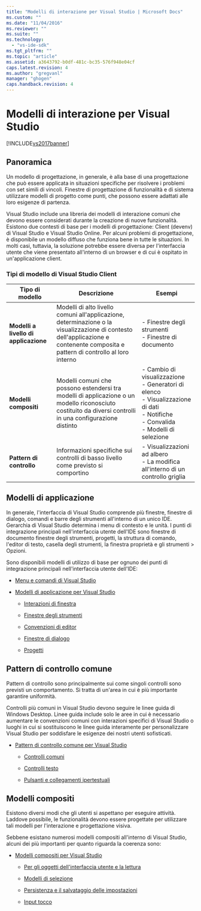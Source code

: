 ```yaml
---
title: "Modelli di interazione per Visual Studio | Microsoft Docs"
ms.custom: ""
ms.date: "11/04/2016"
ms.reviewer: ""
ms.suite: ""
ms.technology: 
  - "vs-ide-sdk"
ms.tgt_pltfrm: ""
ms.topic: "article"
ms.assetid: a3643792-b0df-481c-bc35-576f948e04cf
caps.latest.revision: 4
ms.author: "gregvanl"
manager: "ghogen"
caps.handback.revision: 4
---
```

# Modelli di interazione per Visual Studio
[!INCLUDE[vs2017banner](../../code-quality/includes/vs2017banner.md)]

## Panoramica  
 Un modello di progettazione, in generale, è alla base di una progettazione che può essere applicata in situazioni specifiche per risolvere i problemi con set simili di vincoli. Finestre di progettazione di funzionalità e di sistema utilizzare modelli di progetto come punti, che possono essere adattati alle loro esigenze di partenza.  
  
 Visual Studio include una libreria dei modelli di interazione comuni che devono essere considerati durante la creazione di nuove funzionalità. Esistono due contesti di base per i modelli di progettazione: Client \(devenv\) di Visual Studio e Visual Studio Online. Per alcuni problemi di progettazione, è disponibile un modello diffuso che funziona bene in tutte le situazioni. In molti casi, tuttavia, la soluzione potrebbe essere diversa per l'interfaccia utente che viene presentato all'interno di un browser e di cui è ospitato in un'applicazione client.  
  
### Tipi di modello di Visual Studio Client  
  
|Tipo di modello|Descrizione|Esempi|  
|---------------------|-----------------|------------|  
|**Modelli a livello di applicazione**|Modelli di alto livello comuni all'applicazione, determinazione o la visualizzazione di contesto dell'applicazione e contenente composita e pattern di controllo al loro interno|-   Finestre degli strumenti<br />-   Finestre di documento|  
|**Modelli compositi**|Modelli comuni che possono estendersi tra modelli di applicazione o un modello riconosciuto costituito da diversi controlli in una configurazione distinto|-   Cambio di visualizzazione<br />-   Generatori di elenco<br />-   Visualizzazione di dati<br />-   Notifiche<br />-   Convalida<br />-   Modelli di selezione|  
|**Pattern di controllo**|Informazioni specifiche sui controlli di basso livello come previsto si comportino|-   Visualizzazioni ad albero<br />-   La modifica all'interno di un controllo griglia|  
  
## Modelli di applicazione  
 In generale, l'interfaccia di Visual Studio comprende più finestre, finestre di dialogo, comandi e barre degli strumenti all'interno di un unico IDE. Gerarchia di Visual Studio determina i menu di contesto e le unità. I punti di integrazione principali nell'interfaccia utente dell'IDE sono finestre di documento finestre degli strumenti, progetti, la struttura di comando, l'editor di testo, casella degli strumenti, la finestra proprietà e gli strumenti \> Opzioni.  
  
 Sono disponibili modelli di utilizzo di base per ognuno dei punti di integrazione principali nell'interfaccia utente dell'IDE:  
  
-   [Menu e comandi di Visual Studio](../../extensibility/ux-guidelines/menus-and-commands-for-visual-studio.md)  
  
-   [Modelli di applicazione per Visual Studio](../../extensibility/ux-guidelines/application-patterns-for-visual-studio.md)  
  
    -   [Interazioni di finestra](../../extensibility/ux-guidelines/application-patterns-for-visual-studio.md#BKMK_WindowInteractions)  
  
    -   [Finestre degli strumenti](../../extensibility/ux-guidelines/application-patterns-for-visual-studio.md#BKMK_ToolWindows)  
  
    -   [Convenzioni di editor](../../extensibility/ux-guidelines/application-patterns-for-visual-studio.md#BKMK_DocumentEditorConventions)  
  
    -   [Finestre di dialogo](../../extensibility/ux-guidelines/application-patterns-for-visual-studio.md#BKMK_Dialogs)  
  
    -   [Progetti](../../extensibility/ux-guidelines/application-patterns-for-visual-studio.md#BKMK_Projects)  
  
## Pattern di controllo comune  
 Pattern di controllo sono principalmente sui come singoli controlli sono previsti un comportamento. Si tratta di un'area in cui è più importante garantire uniformità.  
  
 Controlli più comuni in Visual Studio devono seguire le linee guida di Windows Desktop. Linee guida include solo le aree in cui è necessario aumentare le convenzioni comuni con interazioni specifici di Visual Studio o luoghi in cui si sostituiscono le linee guida interamente per personalizzare Visual Studio per soddisfare le esigenze dei nostri utenti sofisticati.  
  
-   [Pattern di controllo comune per Visual Studio](../../extensibility/ux-guidelines/common-control-patterns-for-visual-studio.md)  
  
    -   [Controlli comuni](../../extensibility/ux-guidelines/common-control-patterns-for-visual-studio.md#BKMK_CommonControls)  
  
    -   [Controlli testo](../../extensibility/ux-guidelines/common-control-patterns-for-visual-studio.md#BKMK_TextControls)  
  
    -   [Pulsanti e collegamenti ipertestuali](../../extensibility/ux-guidelines/common-control-patterns-for-visual-studio.md#BKMK_ButtonsAndHyperlinks)  
  
## Modelli compositi  
 Esistono diversi modi che gli utenti si aspettano per eseguire attività. Laddove possibile, le funzionalità devono essere progettate per utilizzare tali modelli per l'interazione e progettazione visiva.  
  
 Sebbene esistano numerosi modelli compositi all'interno di Visual Studio, alcuni dei più importanti per quanto riguarda la coerenza sono:  
  
-   [Modelli compositi per Visual Studio](../../extensibility/ux-guidelines/composite-patterns-for-visual-studio.md)  
  
    -   [Per gli oggetti dell'interfaccia utente e la lettura](../../extensibility/ux-guidelines/composite-patterns-for-visual-studio.md#BKMK_OnObjectUI)  
  
    -   [Modelli di selezione](../../extensibility/ux-guidelines/composite-patterns-for-visual-studio.md#BKMK_SelectionModels)  
  
    -   [Persistenza e il salvataggio delle impostazioni](../../extensibility/ux-guidelines/composite-patterns-for-visual-studio.md#BKMK_PersistenceAndSavingSettings)  
  
    -   [Input tocco](../../extensibility/ux-guidelines/composite-patterns-for-visual-studio.md#BKMK_TouchInput)
